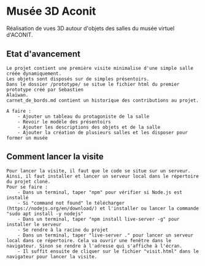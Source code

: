 # Musée 3D Aconit
Réalisation de vues 3D autour d'objets des salles du musée virtuel d'ACONIT.

## Etat d'avancement
    Le projet contient une première visite minimalise d'une simple salle créée dynamiquement.
    Les objets sont disposés sur de simples présentoirs.
    Dans le dossier /prototype/ se situe le fichier html du premier prototype créé par Sebastien
    Alaïwan.
    carnet_de_bords.md contient un historique des contributions au projet.

    A faire :
        - Ajouter un tableau du protagoniste de la salle
        - Revoir le modèle des présentoirs
        - Ajouter les descriptions des objets et de la salle
        - Ajouter la création de plusieurs salles et les disposer pour former un musée

## Comment lancer la visite
    Pour lancer la visite, il faut que le code se situe sur un serveur.
    Ainsi, il faut installer et lancer un serveur local dans le répertoire du projet cloné.
    Pour se faire :
        - Dans un terminal, taper "npm" pour vérifier si Node.js est installé
        - Si "command not found" le télécharger (https://nodejs.org/en/download/) et l'installer ou lancer la commande "sudo apt install -y nodejs"
        - Dans un terminal, taper "npm install live-server -g" pour installer le serveur
        - Se rendre à la racine du projet
        - Dans un terminal, taper "live-server ." pour lancer un serveur local dans ce répertoire. Cela va ouvrir une fenêtre dans le navigateur. Sinon se rendre à l'adresse qui s'affiche à l'écran.
        - Il suffit ensuite de cliquer sur le fichier "visit.html" dans le navigateur pour lancer la visite.
